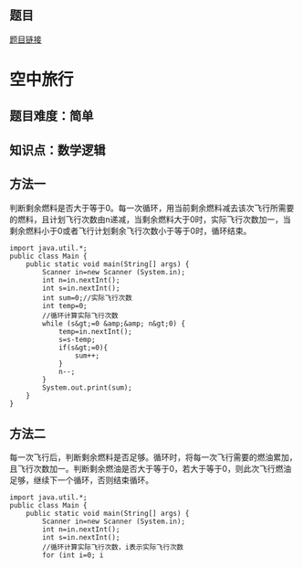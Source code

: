 ## 题目
[题目链接](https://www.nowcoder.com/practice/cc929a2ed85f4f49b834e6e301fba77b?tpId=182&tqId=138028&sourceUrl=/exam/oj&channenl=wgithub&fromPut=wgithub)

# 空中旅行

## 题目难度：简单

## 知识点：数学逻辑

## 方法一
判断剩余燃料是否大于等于0。每一次循环，用当前剩余燃料减去该次飞行所需要的燃料，且计划飞行次数由n递减，当剩余燃料大于0时，实际飞行次数加一，当剩余燃料小于0或者飞行计划剩余飞行次数小于等于0时，循环结束。
```
import java.util.*;
public class Main {
    public static void main(String[] args) {
        Scanner in=new Scanner (System.in);
        int n=in.nextInt();
        int s=in.nextInt();
        int sum=0;//实际飞行次数
        int temp=0;
        //循环计算实际飞行次数
        while (s&gt;=0 &amp;&amp; n&gt;0) {
            temp=in.nextInt();
            s=s-temp;
            if(s&gt;=0){
                sum++;
            }
            n--;
        }
        System.out.print(sum);
    }
}
```

## 方法二

每一次飞行后，判断剩余燃料是否足够。循环时，将每一次飞行需要的燃油累加，且飞行次数加一。判断剩余燃油是否大于等于0，若大于等于0，则此次飞行燃油足够，继续下一个循环，否则结束循环。
```
import java.util.*;
public class Main {
    public static void main(String[] args) {
        Scanner in=new Scanner (System.in);
        int n=in.nextInt();
        int s=in.nextInt();
        //循环计算实际飞行次数，i表示实际飞行次数
        for (int i=0; i